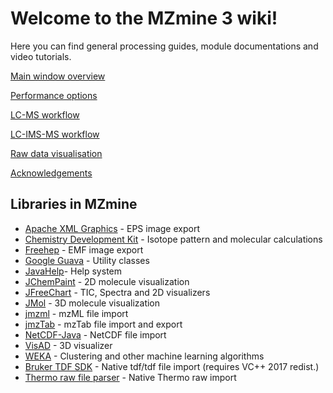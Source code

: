 # Welcome to the MZmine 3 wiki!

Here you can find general processing guides, module documentations and video tutorials.

[Main window overview](Main-window-overview.md)

[Performance options](performance.md)

[LC-MS workflow](workflows/lcmsworkflow/lcms-workflow.md)

[LC-IMS-MS workflow](workflows/imsworkflow/Ion-mobility-data-processing-workflow.md)

[Raw data visualisation](Raw-data-visualisation.md)

[Acknowledgements](wikiacknowledgements.md)

## Libraries in MZmine
- [Apache XML Graphics](https://xmlgraphics.apache.org/commons/) - EPS image export
- [Chemistry Development Kit](http://cdk.sourceforge.net) - Isotope pattern and molecular calculations
- [Freehep](http://java.freehep.org) - EMF image export
- [Google Guava](https://code.google.com/p/guava-libraries) - Utility classes
- [JavaHelp](http://javahelp.dev.java.net)- Help system
- [JChemPaint](http://jchempaint.github.com) - 2D molecule visualization
- [JFreeChart](http://www.jfree.org/jfreechart) - TIC, Spectra and 2D visualizers
- [JMol](http://jmol.sourceforge.net) - 3D molecule visualization
- [jmzml](https://code.google.com/p/jmzml) - mzML file import
- [jmzTab](https://code.google.com/p/mztab/wiki/jmzTab) - mzTab file import and export
- [NetCDF-Java](http://www.unidata.ucar.edu/software/netcdf-java/) - NetCDF file import
- [VisAD](http://www.ssec.wisc.edu/~billh/visad.html) - 3D visualizer
- [WEKA](http://www.cs.waikato.ac.nz/ml/weka/) - Clustering and other machine learning algorithms
- [Bruker TDF SDK](https://www.bruker.com/de.html) - Native tdf/tdf file import (requires VC++ 2017 redist.)
- [Thermo raw file parser](https://github.com/compomics/ThermoRawFileParser) - Native Thermo raw import
